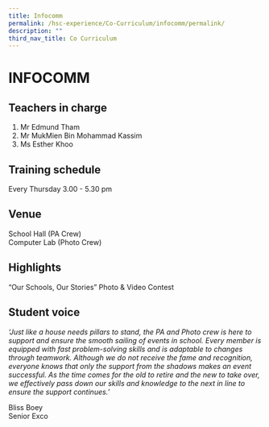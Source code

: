 ```yaml
---
title: Infocomm
permalink: /hsc-experience/Co-Curriculum/infocomm/permalink/
description: ""
third_nav_title: Co Curriculum
---
```

INFOCOMM
========

Teachers in charge
------------------

1.  Mr Edmund Tham
2.  Mr MukMien Bin Mohammad Kassim
3.  Ms Esther Khoo

Training schedule
-----------------

Every Thursday 3.00 - 5.30 pm

Venue
-----

School Hall (PA Crew)  
Computer Lab (Photo Crew)

Highlights
----------

“Our Schools, Our Stories” Photo & Video Contest

Student voice
-------------

_‘Just like a house needs pillars to stand, the PA and Photo crew is here to support and ensure the smooth sailing of events in school. Every member is equipped with fast problem-solving skills and is adaptable to changes through teamwork. Although we do not receive the fame and recognition, everyone knows that only the support from the shadows makes an event successful. As the time comes for the old to retire and the new to take over, we effectively pass down our skills and knowledge to the next in line to ensure the support continues.’_  
  
Bliss Boey  
Senior Exco

